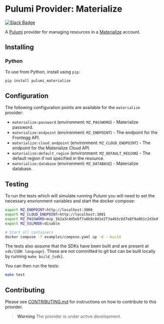 # Pulumi Provider: Materialize

[![Slack Badge](https://img.shields.io/badge/Join%20us%20on%20Slack!-blueviolet?style=flat&logo=slack&link=https://materialize.com/s/chat)](https://materialize.com/s/chat)

A [Pulumi](https://pulumi.com) provider for managing resources in a [Materialize](https://materialize.com/) account.

## Installing

### Python

To use from Python, install using `pip`:

```bash
pip install pulumi_materialize
```

## Configuration

The following configuration points are available for the `materialize` provider:

- `materialize:password` (environment: `MZ_PASSWORD`) - Materialize password.
- `materialize:endpoint` (environment: `MZ_ENDPOINT`) - The endpoint for the Frontegg API.
- `materialize:cloud_endpoint` (environment: `MZ_CLOUD_ENDPOINT`) - The endpoint for the Materialize Cloud API.
- `materialize:default_region` (environment: `MZ_DEFAULT_REGION`) - The default region if not specified in the resource.
- `materialize:database` (environment: `MZ_DATABASE`) - Materialize database.

## Testing

To run the tests which will simulate running Pulumi you will need to set the necessary envrionment variables and start the docker compose:

```bash
export MZ_ENDPOINT=http://localhost:3000
export MZ_CLOUD_ENDPOINT=http://localhost:3001
export MZ_PASSWORD=mzp_1b2a3c4d5e6f7a8b9c0d1e2f3a4b5c6d7e8f9a0b1c2d3e4f5a6b7c8d9e0f1a2b
export MZ_SSLMODE=disable

# Start all containers
docker compose -f examples/compose.yaml up -d --build
```

The tests also assume that the SDKs have been built and are present at `sdk/{SDK language}`. These are not committed to git but can be built locally by running `make build_{sdk}`.

You can then run the tests:

```bash
make test
```

## Contributing

Please see [CONTRIBUTING.md](CONTRIBUTING.md) for instructions on how to contribute to this provider.

> **Warning**
> The provider is under active development.

